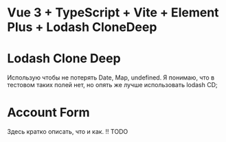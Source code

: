 # Vue 3 + TypeScript + Vite + Element Plus + Lodash CloneDeep

# Lodash Clone Deep
Использую чтобы не потерять Date, Map, undefined. 
Я понимаю, что в тестовом таких полей нет, но опять же лучше использовать lodash CD;

# Account Form
Здесь кратко описать, что и как. !! TODO

